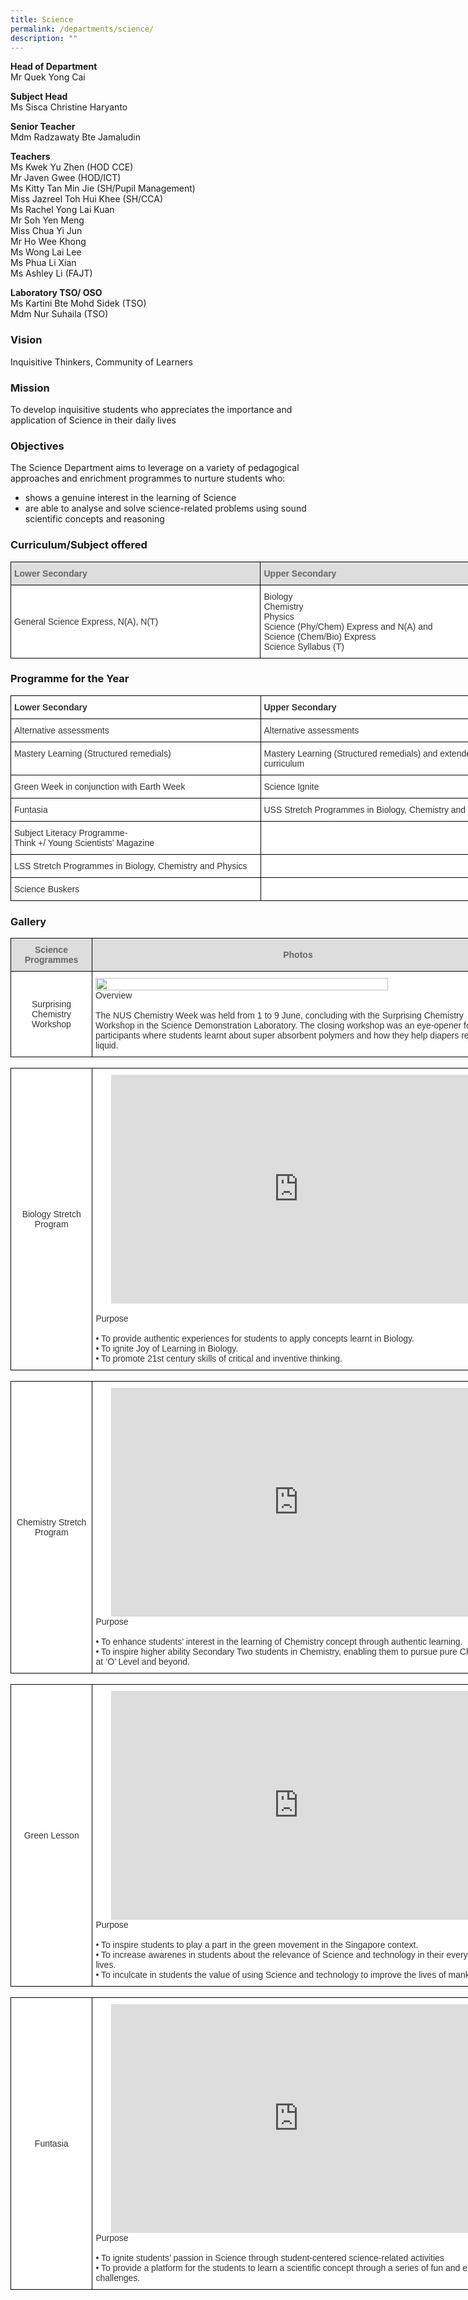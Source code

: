 ```yaml
---
title: Science
permalink: /departments/science/
description: ""
---
```

**Head of Department**   
Mr Quek Yong Cai  

  

**Subject Head**   
Ms Sisca Christine Haryanto  

  

**Senior Teacher**   
Mdm Radzawaty Bte Jamaludin

**Teachers**  
Ms Kwek Yu Zhen (HOD CCE)   
Mr Javen Gwee (HOD/ICT)   
Ms Kitty Tan Min Jie (SH/Pupil Management)   
Miss Jazreel Toh Hui Khee (SH/CCA)   
Ms Rachel Yong Lai Kuan   
Mr Soh Yen Meng   
Miss Chua Yi Jun   
Mr Ho Wee Khong   
Ms Wong Lai Lee   
Ms Phua Li Xian   
Ms Ashley Li (FAJT)

  

**Laboratory TSO/ OSO**   
Ms Kartini Bte Mohd Sidek (TSO)    
Mdm Nur Suhaila (TSO)

  

  

### Vision

Inquisitive Thinkers, Community of Learners

### Mission

To develop inquisitive students who appreciates the importance and application of Science in their daily lives

### Objectives

The Science Department aims to leverage on a variety of pedagogical approaches and enrichment programmes to nurture students who:

* shows a genuine interest in the learning of Science
* are able to analyse and solve science-related problems using sound scientific concepts and reasoning

  

### Curriculum/Subject offered

<style type="text/css">
.tg  {border-collapse:collapse;border-spacing:0;margin:0px auto;}
.tg td{border-color:black;border-style:solid;border-width:1px;font-family:Arial, sans-serif;font-size:14px;
  overflow:hidden;padding:10px 5px;word-break:normal;}
.tg th{border-color:black;border-style:solid;border-width:1px;font-family:Arial, sans-serif;font-size:14px;
  font-weight:normal;overflow:hidden;padding:10px 5px;word-break:normal;}
.tg .tg-citn{background-color:#FFF;color:#333;text-align:left;vertical-align:top}
.tg .tg-f8vp{background-color:#DDD;color:#666;font-weight:bold;text-align:left;vertical-align:middle}
.tg .tg-7fd7{background-color:#FFF;color:#333;text-align:left;vertical-align:middle}
</style>
<table class="tg" style="undefined;table-layout: fixed; width: 800px">
<colgroup>
<col style="width: 400px">
<col style="width: 400px">
</colgroup>
<tbody>
  <tr>
    <td class="tg-f8vp"><span style="color:#666;background-color:#DDD">Lower Secondary</span></td>
    <td class="tg-f8vp"><span style="color:#666;background-color:#DDD">Upper Secondary</span></td>
  </tr>
  <tr>
    <td class="tg-7fd7">General Science Express, N(A), N(T)</td>
    <td class="tg-citn"><span style="background-color:initial">Biology</span><br><span style="background-color:initial">Chemistry</span><br><span style="background-color:initial">Physics</span><br><span style="background-color:initial">Science (Phy/Chem) Express and N(A) and</span><br><span style="background-color:initial">Science (Chem/Bio) Express</span><br><span style="background-color:initial">Science Syllabus (T)</span></td>
  </tr>
</tbody>
</table>

### Programme for the Year

<style type="text/css">
.tg  {border-collapse:collapse;border-spacing:0;margin:0px auto;}
.tg td{border-color:black;border-style:solid;border-width:1px;font-family:Arial, sans-serif;font-size:14px;
  overflow:hidden;padding:10px 5px;word-break:normal;}
.tg th{border-color:black;border-style:solid;border-width:1px;font-family:Arial, sans-serif;font-size:14px;
  font-weight:normal;overflow:hidden;padding:10px 5px;word-break:normal;}
.tg .tg-tlx9{background-color:#FFF;color:#333;text-align:center;vertical-align:top}
.tg .tg-citn{background-color:#FFF;color:#333;text-align:left;vertical-align:top}
.tg .tg-rdtm{background-color:#FFF;color:#333;font-weight:bold;text-align:left;vertical-align:top}
</style>
<table class="tg" style="undefined;table-layout: fixed; width: 800px">
<colgroup>
<col style="width: 400px">
<col style="width: 400px">
</colgroup>
<tbody>
  <tr>
    <td class="tg-rdtm">Lower Secondary</td>
    <td class="tg-rdtm">Upper Secondary</td>
  </tr>
  <tr>
    <td class="tg-citn">Alternative assessments</td>
    <td class="tg-citn">Alternative assessments</td>
  </tr>
  <tr>
    <td class="tg-citn">Mastery Learning (Structured remedials)</td>
    <td class="tg-citn">Mastery Learning (Structured remedials) and extended curriculum</td>
  </tr>
  <tr>
    <td class="tg-citn">Green Week in conjunction with Earth Week</td>
    <td class="tg-citn">Science Ignite</td>
  </tr>
  <tr>
    <td class="tg-citn">Funtasia</td>
    <td class="tg-citn">USS Stretch Programmes in Biology, Chemistry and Physics</td>
  </tr>
  <tr>
    <td class="tg-citn">Subject Literacy Programme-<br>Think +/ Young Scientists’ Magazine</td>
    <td class="tg-citn"> </td>
  </tr>
  <tr>
    <td class="tg-citn">LSS Stretch Programmes in Biology, Chemistry and Physics</td>
    <td class="tg-tlx9"> </td>
  </tr>
  <tr>
    <td class="tg-citn">Science Buskers<br> </td>
    <td class="tg-tlx9"> </td>
  </tr>
</tbody>
</table>

### Gallery

<style type="text/css">
.tg  {border-collapse:collapse;border-spacing:0;margin:0px auto;}
.tg td{border-color:black;border-style:solid;border-width:1px;font-family:Arial, sans-serif;font-size:14px;
  overflow:hidden;padding:10px 5px;word-break:normal;}
.tg th{border-color:black;border-style:solid;border-width:1px;font-family:Arial, sans-serif;font-size:14px;
  font-weight:normal;overflow:hidden;padding:10px 5px;word-break:normal;}
.tg .tg-citn{background-color:#FFF;color:#333;text-align:left;vertical-align:top}
.tg .tg-feqv{background-color:#DDD;color:#666;font-weight:bold;text-align:center;vertical-align:middle}
.tg .tg-2rp9{background-color:#FFF;color:#333;text-align:center;vertical-align:middle}
</style>
<table class="tg" style="undefined;table-layout: fixed; width: 790px">
<colgroup>
<col style="width: 130px">
<col style="width: 660px">
</colgroup>
<tbody>
  <tr>
    <td class="tg-feqv"><span style="color:#666;background-color:#DDD">Science Programmes</span></td>
    <td class="tg-feqv"><span style="color:#666;background-color:#DDD">Photos</span></td>
  </tr>
  <tr>
    <td class="tg-2rp9">Surprising Chemistry Workshop</td>
    <td class="tg-citn"><img src="/images/sci1.jpeg" style="width:85%"><br>Overview<br><br><span style="font-weight:400;font-style:normal">The NUS Chemistry Week was held from 1 to 9 June, concluding with the Surprising Chemistry Workshop in the Science Demonstration Laboratory. The closing workshop was an eye-opener for the participants where students learnt about super absorbent polymers and how they help diapers retain liquid.</span></td>
  </tr>
</tbody>
</table>

<br>

<style type="text/css">
.tg  {border-collapse:collapse;border-spacing:0;margin:0px auto;}
.tg td{border-color:black;border-style:solid;border-width:1px;font-family:Arial, sans-serif;font-size:14px;
  overflow:hidden;padding:10px 5px;word-break:normal;}
.tg th{border-color:black;border-style:solid;border-width:1px;font-family:Arial, sans-serif;font-size:14px;
  font-weight:normal;overflow:hidden;padding:10px 5px;word-break:normal;}
.tg .tg-citn{background-color:#FFF;color:#333;text-align:left;vertical-align:top}
.tg .tg-2rp9{background-color:#FFF;color:#333;text-align:center;vertical-align:middle}
</style>
<table class="tg" style="undefined;table-layout: fixed; width: 792px">
<colgroup>
<col style="width: 131px">
<col style="width: 661px">
</colgroup>
<tbody>
  <tr>
    <td class="tg-2rp9">Biology Stretch Program</td>
    <td class="tg-citn"><center><iframe src="https://docs.google.com/presentation/d/e/2PACX-1vT8qGHz5BpMnqZAY12mSicn4HWUHhGSldChyKMKEFCYgB6jXcuUENy7DvGYuAYNNRUpKOqdn5usBu0s/embed?start=true&amp;loop=false&amp;delayms=3000" frameborder="0" width="600" height="366" allowfullscreen="true"></iframe></center><br>Purpose<br><br>• To provide authentic experiences for students to apply concepts learnt in Biology.<br>• To ignite Joy of Learning in Biology.<br>• To promote 21st century skills of critical and inventive thinking.</td>
  </tr>
</tbody>
</table>

<br>

<style type="text/css">
.tg  {border-collapse:collapse;border-spacing:0;margin:0px auto;}
.tg td{border-color:black;border-style:solid;border-width:1px;font-family:Arial, sans-serif;font-size:14px;
  overflow:hidden;padding:10px 5px;word-break:normal;}
.tg th{border-color:black;border-style:solid;border-width:1px;font-family:Arial, sans-serif;font-size:14px;
  font-weight:normal;overflow:hidden;padding:10px 5px;word-break:normal;}
.tg .tg-citn{background-color:#FFF;color:#333;text-align:left;vertical-align:top}
.tg .tg-2rp9{background-color:#FFF;color:#333;text-align:center;vertical-align:middle}
</style>
<table class="tg" style="undefined;table-layout: fixed; width: 792px">
<colgroup>
<col style="width: 131px">
<col style="width: 661px">
</colgroup>
<tbody>
  <tr>
    <td class="tg-2rp9">Chemistry Stretch Program</td>
    <td class="tg-citn"><center><iframe allowfullscreen="true" height="366" width="600" frameborder="0" src="https://docs.google.com/presentation/d/e/2PACX-1vRaw5KxyL9yI62C6s2CMmWaQE7DIXkzahDxw60tYCqCNne3RT2Tyl9yjxuOq-H23WpcS7X8fO-Rp4Tl/embed?start=true&amp;loop=false&amp;delayms=3000"></iframe></center>Purpose<br><br>• To enhance students’ interest in the learning of Chemistry concept through authentic learning.<br>• To inspire higher ability Secondary Two students in Chemistry, enabling them to pursue pure Chemistry at ‘O’ Level and beyond.</td>
  </tr>
</tbody>
</table>


<br>

<style type="text/css">
.tg  {border-collapse:collapse;border-spacing:0;margin:0px auto;}
.tg td{border-color:black;border-style:solid;border-width:1px;font-family:Arial, sans-serif;font-size:14px;
  overflow:hidden;padding:10px 5px;word-break:normal;}
.tg th{border-color:black;border-style:solid;border-width:1px;font-family:Arial, sans-serif;font-size:14px;
  font-weight:normal;overflow:hidden;padding:10px 5px;word-break:normal;}
.tg .tg-citn{background-color:#FFF;color:#333;text-align:left;vertical-align:top}
.tg .tg-2rp9{background-color:#FFF;color:#333;text-align:center;vertical-align:middle}
</style>
<table class="tg" style="undefined;table-layout: fixed; width: 792px">
<colgroup>
<col style="width: 131px">
<col style="width: 661px">
</colgroup>
<tbody>
  <tr>
    <td class="tg-2rp9">Green Lesson</td>
    <td class="tg-citn"><center><iframe src="https://docs.google.com/presentation/d/e/2PACX-1vTJXvHM2xOCYeZ_LPqpXM4PZJAtTxQdWJc0z2BOmjzq-zLY1XDLPrR4y3a8fg4nu4Jo5ckncrNhkkFP/embed?start=false&amp;loop=true&amp;delayms=3000" frameborder="0" width="600" height="366" allowfullscreen="true"></iframe></center>Purpose<br><br>• To inspire students to play a part in the green movement in the Singapore context.<br>• To increase awarenes in students about the relevance of Science and technology in their everyday lives.<br>• To inculcate in students the value of using Science and technology to improve the lives of mankind.</td>
  </tr>
</tbody>
</table>


<br>

<style type="text/css">
.tg  {border-collapse:collapse;border-spacing:0;margin:0px auto;}
.tg td{border-color:black;border-style:solid;border-width:1px;font-family:Arial, sans-serif;font-size:14px;
  overflow:hidden;padding:10px 5px;word-break:normal;}
.tg th{border-color:black;border-style:solid;border-width:1px;font-family:Arial, sans-serif;font-size:14px;
  font-weight:normal;overflow:hidden;padding:10px 5px;word-break:normal;}
.tg .tg-citn{background-color:#FFF;color:#333;text-align:left;vertical-align:top}
.tg .tg-2rp9{background-color:#FFF;color:#333;text-align:center;vertical-align:middle}
</style>
<table class="tg" style="undefined;table-layout: fixed; width: 792px">
<colgroup>
<col style="width: 131px">
<col style="width: 661px">
</colgroup>
<tbody>
  <tr>
    <td class="tg-2rp9">Funtasia</td>
    <td class="tg-citn"><center><iframe allowfullscreen="true" height="366" width="600" frameborder="0" src="https://docs.google.com/presentation/d/e/2PACX-1vShK_NOAPMboheLuu9r319RSzfVww-VyVBuiaUm7BGkmpinelwXoJuV2r7FCuY0yzAYzHWAx-qtY1XL/embed?start=false&amp;loop=true&amp;delayms=3000"></iframe></center>Purpose<br><br>• To ignite students’ passion in Science through student-centered science-related activities<br>• To provide a platform for the students to learn a scientific concept through a series of fun and engaging challenges.</td>
  </tr>
</tbody>
</table>